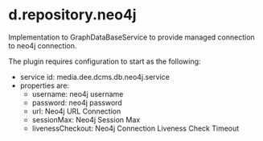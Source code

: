 # d.repository.neo4j

Implementation to GraphDataBaseService to provide managed connection to neo4j connection.

The plugin requires configuration to start as the following:
- service id: media.dee.dcms.db.neo4j.service
- properties are:
    - username: neo4j username
    - password: neo4j password
    - url: Neo4j URL Connection
    - sessionMax: Neo4j Session Max
    - livenessCheckout: Neo4j Connection Liveness Check Timeout
   
